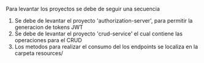 Para levantar los proyectos se debe de seguir una secuencia

1. Se debe de levantar el proyecto 'authorization-server', para permitir la generacion de tokens JWT
2. Se debe de levantar el proyecto 'crud-service' el cual contiene las operaciones para el CRUD
3. Los metodos para realizar el consumo del los endpoints se localiza en la carpeta resources/
    
